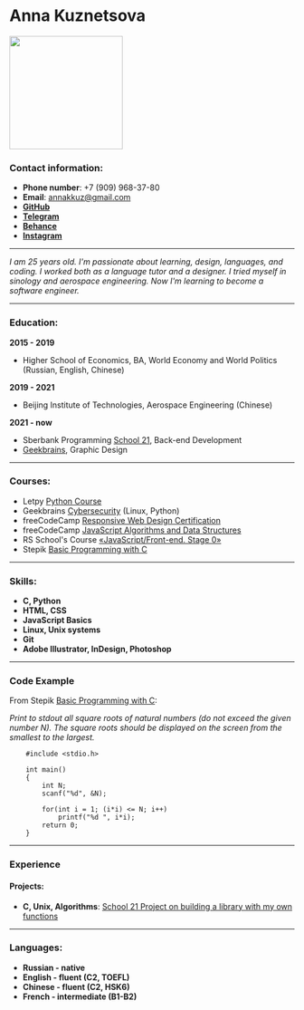 # **Anna Kuznetsova**  

<img src="https://drive.google.com/uc?export=view&id=1G8sUBTVC06ZlRtpNRNYc7mv7RYK8yz9a" width="200" />

### **Contact information**:  

- **Phone number**: +7 (909) 968-37-80  
- **Email**: <annakkuz@gmail.com>  
- [**GitHub**](https://github.com/justannakuznetsova)
- [**Telegram**](http://t.me/justannakuznetsova)
- [**Behance**](https://www.behance.net/just_anna)
- [**Instagram**](https://www.instagram.com/just_anna_kuznetsova/)

___________________________________________________________________

*I am 25 years old. I'm passionate about learning, design, languages, and coding. I worked both as a language tutor and a designer. I tried myself in sinology and aerospace engineering. Now I'm learning to become a software engineer.*

___________________________________________________________________

### **Education**:  

**2015 - 2019**  
- Higher School of Economics, BA, World Economy and World Politics (Russian, English, Chinese)  

**2019 - 2021**  
- Beijing Institute of Technologies, Aerospace Engineering (Chinese)  

**2021 - now**  
- Sberbank Programming [School 21](https://21-school.ru/), Back-end Development
- [Geekbrains](https://gb.ru/go/E85CvK), Graphic Design 

___________________________________________________________________

### **Courses**:  
- Letpy [Python Course](https://letpy.com/) 
- Geekbrains [Cybersecurity](https://gb.ru/go/qySFU8) (Linux, Python)
- freeCodeCamp [Responsive Web Design Certification](https://www.freecodecamp.org/learn/responsive-web-design/#basic-html-and-html5)
- freeCodeCamp [JavaScript Algorithms and Data Structures](https://www.freecodecamp.org/learn/javascript-algorithms-and-data-structures/)
- RS School's Course [«JavaScript/Front-end. Stage 0»](https://rs.school/js-stage0/)
- Stepik [Basic Programming with C](https://stepik.org/course/3078/syllabus)   

_________________________________________________________________  

### **Skills**:  

- **C, Python** 
- **HTML, CSS**
- **JavaScript Basics**
- **Linux, Unix systems**
- **Git**
- **Adobe Illustrator, InDesign, Photoshop**  

_________________________________________________________________  

### **Code Example**  
From Stepik [Basic Programming with C](https://stepik.org/course/3078/syllabus):  

*Print to stdout all square roots of natural numbers (do not exceed the given number N). The square roots should be displayed on the screen from the smallest to the largest.*

```   
    #include <stdio.h>

    int main() 
    {
        int N;
        scanf("%d", &N);
    
        for(int i = 1; (i*i) <= N; i++)
            printf("%d ", i*i);
        return 0;
    }
```

_________________________________________________________________  

### **Experience**
#### **Projects**:
- **C, Unix, Algorithms**: [School 21 Project on building a library with my own functions](https://github.com/justannakuznetsova/School-21-Libft-with-GNL-Project)

_________________________________________________________________  

### **Languages**: 
- **Russian - native** 
- **English - fluent (C2, TOEFL)** 
- **Chinese - fluent (C2, HSK6)** 
- **French  - intermediate (B1-B2)**
